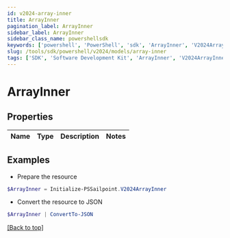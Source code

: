 ```yaml
---
id: v2024-array-inner
title: ArrayInner
pagination_label: ArrayInner
sidebar_label: ArrayInner
sidebar_class_name: powershellsdk
keywords: ['powershell', 'PowerShell', 'sdk', 'ArrayInner', 'V2024ArrayInner'] 
slug: /tools/sdk/powershell/v2024/models/array-inner
tags: ['SDK', 'Software Development Kit', 'ArrayInner', 'V2024ArrayInner']
---
```



# ArrayInner

## Properties

Name | Type | Description | Notes
------------ | ------------- | ------------- | -------------

## Examples

- Prepare the resource
```powershell
$ArrayInner = Initialize-PSSailpoint.V2024ArrayInner 
```

- Convert the resource to JSON
```powershell
$ArrayInner | ConvertTo-JSON
```


[[Back to top]](#) 

